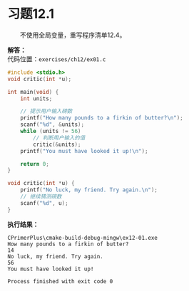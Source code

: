 # 习题12.1

&emsp;&emsp;不使用全局变量，重写程序清单12.4。

**解答：**  
代码位置：`exercises/ch12/ex01.c`
```c
#include <stdio.h>
void critic(int *u);

int main(void) {
    int units;

    // 提示用户输入磅数
    printf("How many pounds to a firkin of butter?\n");
    scanf("%d", &units);
    while (units != 56)
        // 判断用户输入的值
        critic(&units);
    printf("You must have looked it up!\n");

    return 0;
}

void critic(int *u) {
    printf("No luck, my friend. Try again.\n");
    // 继续猜测磅数
    scanf("%d", u);
}
```

**执行结果：**
```
CPrimerPlus\cmake-build-debug-mingw\ex12-01.exe
How many pounds to a firkin of butter?
14
No luck, my friend. Try again.
56
You must have looked it up!

Process finished with exit code 0
```